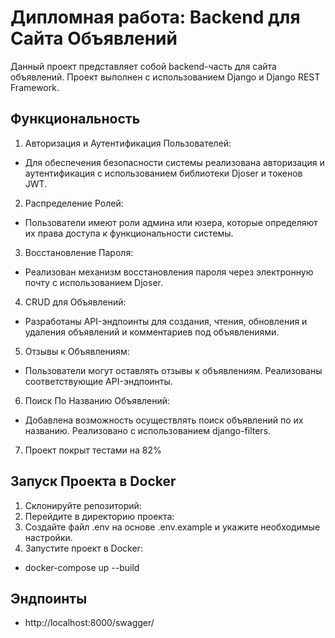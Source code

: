 # Дипломная работа: Backend для Сайта Объявлений
Данный проект представляет собой backend-часть для сайта объявлений. Проект выполнен с использованием Django и Django REST Framework.

## Функциональность

1. Авторизация и Аутентификация Пользователей:
- Для обеспечения безопасности системы реализована авторизация и аутентификация с использованием библиотеки Djoser и токенов JWT.

2. Распределение Ролей:
- Пользователи имеют роли админа или юзера, которые определяют их права доступа к функциональности системы.

3. Восстановление Пароля:
- Реализован механизм восстановления пароля через электронную почту с использованием Djoser.

4. CRUD для Объявлений:
- Разработаны API-эндпоинты для создания, чтения, обновления и удаления объявлений и комментариев под объявлениями.

5. Отзывы к Объявлениям:
- Пользователи могут оставлять отзывы к объявлениям. Реализованы соответствующие API-эндпоинты.

6. Поиск По Названию Объявлений:
- Добавлена возможность осуществлять поиск объявлений по их названию. Реализовано с использованием django-filters.

7. Проект покрыт тестами на 82%

## Запуск Проекта в Docker
1. Склонируйте репозиторий:
2. Перейдите в директорию проекта:
3. Создайте файл .env на основе .env.example и укажите необходимые настройки.
4. Запустите проект в Docker:
- docker-compose up --build

## Эндпоинты
- http://localhost:8000/swagger/
